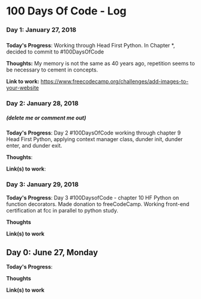 # 100 Days Of Code - Log

### Day 1: January 27, 2018
##### 

**Today's Progress**: Working through Head First Python. In Chapter *, decided to commit to #100DaysOfCode

**Thoughts:** My memory is not the same as 40 years ago, repetition seems to be necessary to cement in concepts.

**Link to work:** https://www.freecodecamp.org/challenges/add-images-to-your-website

### Day 2: January 28, 2018
##### (delete me or comment me out)

**Today's Progress**: Day 2 #100DaysOfCode working through chapter 9 
Head First Python, applying context manager class, dunder init, dunder enter, and dunder exit. 

**Thoughts**: 

**Link(s) to work**: 


### Day 3: January 29, 2018

**Today's Progress**: Day 3 #100DaysofCode - chapter 10 HF Python on function decorators. 
Made donation to freeCodeCamp. Working front-end certification at fcc in parallel to python study.

**Thoughts** 

**Link(s) to work**


## Day 0: June 27, Monday

**Today's Progress**:

**Thoughts**

**Link(s) to work**

